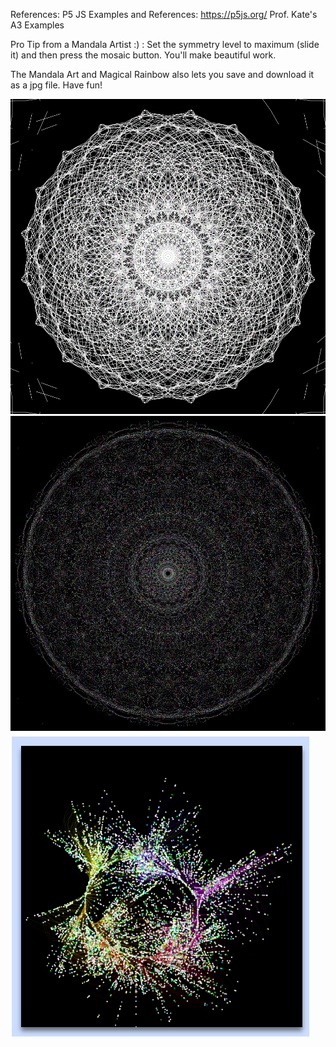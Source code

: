 References:
P5 JS Examples and References: https://p5js.org/
Prof. Kate's A3 Examples


Pro Tip from a Mandala Artist :) : Set the symmetry level to maximum (slide it) and then press the mosaic button. You'll make beautiful work. 

The Mandala Art and Magical Rainbow also lets you save and download it as a jpg file. Have fun!

![Mandala](mandala.jpg)
![Mosaic](mosaic.jpg)
![Splatter](splatter.png)

